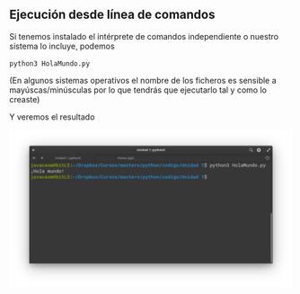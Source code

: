 ## Ejecución desde línea de comandos

Si tenemos instalado el intérprete de comandos independiente o nuestro sistema lo incluye, podemos 
```
python3 HolaMundo.py
```

(En algunos sistemas operativos el nombre de los ficheros es sensible a mayúscas/minúsculas por lo que tendrás que ejecutarlo tal y como lo creaste)

Y veremos el resultado

![](./images/EjecucionHolaMundoConsola.png)


